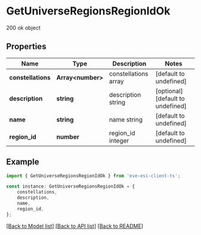 # GetUniverseRegionsRegionIdOk

200 ok object

## Properties

Name | Type | Description | Notes
------------ | ------------- | ------------- | -------------
**constellations** | **Array&lt;number&gt;** | constellations array | [default to undefined]
**description** | **string** | description string | [optional] [default to undefined]
**name** | **string** | name string | [default to undefined]
**region_id** | **number** | region_id integer | [default to undefined]

## Example

```typescript
import { GetUniverseRegionsRegionIdOk } from 'eve-esi-client-ts';

const instance: GetUniverseRegionsRegionIdOk = {
    constellations,
    description,
    name,
    region_id,
};
```

[[Back to Model list]](../README.md#documentation-for-models) [[Back to API list]](../README.md#documentation-for-api-endpoints) [[Back to README]](../README.md)
